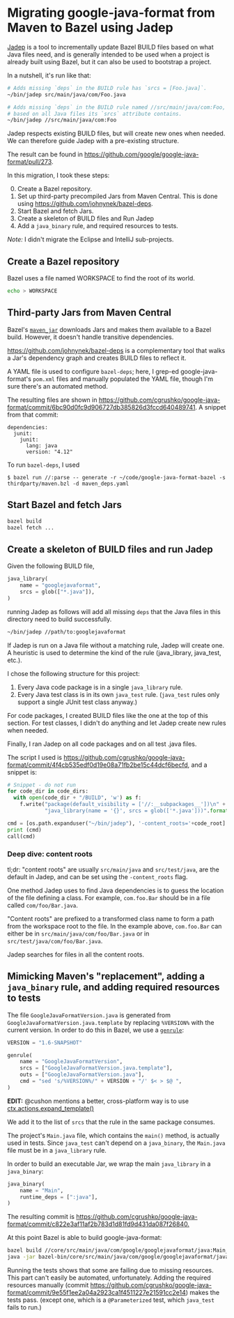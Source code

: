# Migrating google-java-format from Maven to Bazel using Jadep

[Jadep](https://github.com/bazelbuild/tools_jvm_autodeps/tree/master/jadep) is a
tool to incrementally update Bazel BUILD files based on what Java files need, and
is generally intended to be used when a project is already built using Bazel, but
it can also be used to bootstrap a project.

In a nutshell, it's run like that:

```bash
# Adds missing `deps` in the BUILD rule has `srcs = [Foo.java]`.
~/bin/jadep src/main/java/com/Foo.java

# Adds missing `deps` in the BUILD rule named //src/main/java/com:Foo,
# based on all Java files its `srcs` attribute contains.
~/bin/jadep //src/main/java/com:Foo
```

Jadep respects existing BUILD files, but will create new ones when needed. We can
therefore guide Jadep with a pre-existing structure.

The result can be found in <https://github.com/google/google-java-format/pull/273>.

In this migration, I took these steps:

0. Create a Bazel repository.
1. Set up third-party precompiled Jars from Maven Central. This is done using <https://github.com/johnynek/bazel-deps>.
2. Start Bazel and fetch Jars.
3. Create a skeleton of BUILD files and Run Jadep
4. Add a `java_binary` rule, and required resources to tests.

_Note:_ I didn't migrate the Eclipse and IntelliJ sub-projects.

## Create a Bazel repository

Bazel uses a file named WORKSPACE to find the root of its world.

```bash
echo > WORKSPACE
```

## Third-party Jars from Maven Central

Bazel's [`maven_jar`](https://docs.bazel.build/versions/master/be/workspace.html#maven_jar) downloads Jars and makes them available to a Bazel build. However, it doesn't handle transitive dependencies.

<https://github.com/johnynek/bazel-deps> is a complementary tool that walks a Jar's dependency graph and creates BUILD files to reflect it.

A YAML file is used to configure `bazel-deps`; here, I grep-ed google-java-format's `pom.xml` files and manually
populated the YAML file, though I'm sure there's an automated method.

The resulting files are shown in <https://github.com/cgrushko/google-java-format/commit/6bc90d0fc9d906727db385826d3fccd640489741>.
A snippet from that commit:

```
dependencies:
  junit:
    junit:
      lang: java
      version: "4.12"
```

To run `bazel-deps`, I used

    $ bazel run //:parse -- generate -r ~/code/google-java-format-bazel -s thirdparty/maven.bzl -d maven_deps.yaml

## Start Bazel and fetch Jars

```bash
bazel build
bazel fetch ...
```

## Create a skeleton of BUILD files and run Jadep

Given the following BUILD file,

```python
java_library(
    name = "googlejavaformat",
    srcs = glob(["*.java"]),
)
```

running Jadep as follows will add all missing `deps` that the Java files in this
directory need to build successfully.

```bash
~/bin/jadep //path/to:googlejavaformat
```

If Jadep is run on a Java file without a matching rule, Jadep will create one.
A heuristic is used to determine the kind of the rule (java_library, java_test, etc.).

I chose the following structure for this project:

1. Every Java code package is in a single `java_library` rule.
2. Every Java test class is in its own `java_test` rule. (`java_test` rules only support a single JUnit test class anyway.)

For code packages, I created BUILD files like the one at the top of this section.
For test classes, I didn't do anything and let Jadep create new rules when needed.

Finally, I ran Jadep on all code packages and on all test .java files.

The script I used is https://github.com/cgrushko/google-java-format/commit/4f4cb535edf0d19e08a71fb2be15c44dcf6becfd, and a snippet is:

```python
# Snippet - do not run
for code_dir in code_dirs:
  with open(code_dir + "/BUILD", 'w') as f:
    f.write("package(default_visibility = ['//:__subpackages__'])\n" +
            "java_library(name = '{}', srcs = glob(['*.java']))".format(os.path.basename(code_dir)))

cmd = [os.path.expanduser("~/bin/jadep"), '-content_roots='+code_root] + ['//'+x for x in code_dirs]
print (cmd)
call(cmd)
```

### Deep dive: content roots

tl;dr: "content roots" are usually `src/main/java` and `src/test/java`, are
the default in Jadep, and can be set using the `-content_roots` flag.

One method Jadep uses to find Java dependencies is to guess the location of the
file defining a class. For example, `com.foo.Bar` should be in a file called
`com/foo/Bar.java`.

"Content roots" are prefixed to a transformed class name to form a path from the
workspace root to the file. In the example above, `com.foo.Bar` can either be in
`src/main/java/com/foo/Bar.java` or in `src/test/java/com/foo/Bar.java`.

Jadep searches for files in all the content roots.

## Mimicking Maven's "replacement", adding a `java_binary` rule, and adding required resources to tests

The file `GoogleJavaFormatVersion.java` is generated from `GoogleJavaFormatVersion.java.template`
by replacing `%VERSION%` with the current version. In order to do this in Bazel, we use a [`genrule`](https://docs.bazel.build/versions/master/be/general.html#genrule):

```python
VERSION = "1.6-SNAPSHOT"

genrule(
    name = "GoogleJavaFormatVersion",
    srcs = ["GoogleJavaFormatVersion.java.template"],
    outs = ["GoogleJavaFormatVersion.java"],
    cmd = "sed 's/%VERSION%/" + VERSION + "/' $< > $@ ",
)
```

**EDIT:** @cushon mentions a better, cross-platform way is to use [ctx.actions.expand_template()](https://docs.bazel.build/versions/master/skylark/lib/actions.html#expand_template)

We add it to the list of `srcs` that the rule in the same package consumes.

The project's `Main.java` file, which contains the `main()` method, is actually
used in tests. Since `java_test` can't depend on a `java_binary`, the `Main.java`
file must be in a `java_library` rule.

In order to build an executable Jar, we wrap the main `java_library` in a `java_binary`:

```python
java_binary(
    name = "Main",
    runtime_deps = [":java"],
)
```

The resulting commit is <https://github.com/cgrushko/google-java-format/commit/c822e3af11af2b783d1d81fd9d431da087f26840.>

At this point Bazel is able to build google-java-format:

```bash
bazel build //core/src/main/java/com/google/googlejavaformat/java:Main_deploy.jar
java -jar bazel-bin/core/src/main/java/com/google/googlejavaformat/java/Main_deploy.jar
```

Running the tests shows that some are failing due to missing resources. This part
can't easily be automated, unfortunately.  Adding the required resources manually (commit <https://github.com/cgrushko/google-java-format/commit/9e55f1ee2a04a2923ca1f4511227e21591cc2e14>) makes the tests pass.
(except one, which is a `@Parameterized` test, which `java_test` fails to run.)
